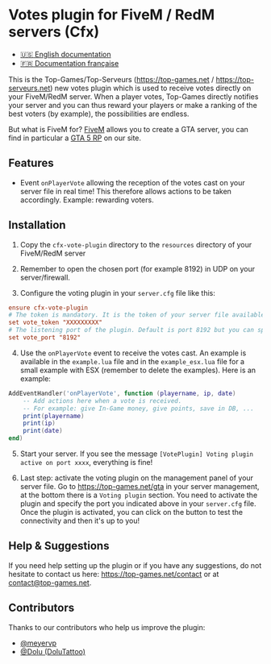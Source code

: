 # Votes plugin for FiveM / RedM servers (Cfx)

- [:us: English documentation](./README.md)
- [:fr: Documentation française](./README_FR.md)

This is the Top-Games/Top-Serveurs (https://top-games.net / https://top-serveurs.net) new votes plugin which is used to receive votes directly on your FiveM/RedM server. When a player votes, Top-Games directly notifies your server and you can thus reward your players or make a ranking of the best voters (by example), the possibilities are endless.

But what is FiveM for? [FiveM](https://top-games.net/gta/type/fivem) allows you to create a GTA server, you can find in particular a [GTA 5 RP](https://top-games.net/gta/type/roleplay) on our site.

## Features

- Event `onPlayerVote` allowing the reception of the votes cast on your server file in real time! This therefore allows actions to be taken accordingly. Example: rewarding voters.

## Installation

1. Copy the `cfx-vote-plugin` directory to the `resources` directory of your FiveM/RedM server

2. Remember to open the chosen port (for example 8192) in UDP on your server/firewall.

3. Configure the voting plugin in your `server.cfg` file like this:

```ini
ensure cfx-vote-plugin
# The token is mandatory. It is the token of your server file available on your panel https://top-games.net
set vote_token "XXXXXXXXX"
# The listening port of the plugin. Default is port 8192 but you can specify which one you want. Do not forget to configure it also on the management panel of your server on https://top-games.net/gta
set vote_port "8192"
```

4. Use the `onPlayerVote` event to receive the votes cast. An example is available in the `example.lua` file and in the `example_esx.lua` file for a small example with ESX (remember to delete the examples). Here is an example:

```lua
AddEventHandler('onPlayerVote', function (playername, ip, date)
    -- Add actions here when a vote is received.
    -- For example: give In-Game money, give points, save in DB, ...
    print(playername)
    print(ip)
    print(date)
end)
```

5. Start your server. If you see the message `[VotePlugin] Voting plugin active on port xxxx`, everything is fine!

6. Last step: activate the voting plugin on the management panel of your server file. Go to https://top-games.net/gta in your server management, at the bottom there is a `Voting plugin` section. You need to activate the plugin and specify the port you indicated above in your `server.cfg` file. Once the plugin is activated, you can click on the button to test the connectivity and then it's up to you!


## Help & Suggestions

If you need help setting up the plugin or if you have any suggestions, do not hesitate to contact us here: https://top-games.net/contact or at contact@top-games.net.

## Contributors

Thanks to our contributors who help us improve the plugin:
- [@meyervp](https://github.com/meyervp)
- [@Dolu (DoluTattoo)](https://github.com/dolutattoo)
